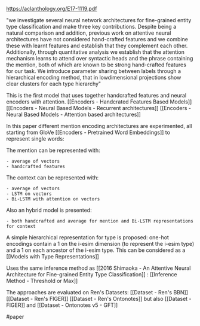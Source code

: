 https://aclanthology.org/E17-1119.pdf

"we investigate several neural network architectures for fine-grained entity type classification and make three key contributions. Despite being a natural comparison and addition, previous work on attentive neural architectures have not considered hand-crafted features and we combine these with learnt features and establish that they complement each other. Additionally, through quantitative analysis we establish that the attention mechanism learns to attend over syntactic heads and the phrase containing the mention, both of which are known to be strong hand-crafted features for our task. We introduce parameter sharing between labels through a hierarchical encoding method, that in lowdimensional projections show clear clusters for each type hierarchy"

This is the first model that uses together handcrafted features and neural encoders with attention. [[Encoders - Handcrated Features  Based Models]] [[Encoders - Neural Based Models - Recurrent architectures]] [[Encoders - Neural Based Models - Attention based architectures]]

In this paper different mention encoding architectures are experimented, all starting from GloVe [[Encoders - Pretrained Word Embeddings]] to represent single words: 

The mention can be represented with:

	- average of vectors
	- handcrafted features
	
The context can be represented with:

	- average of vectors
	- LSTM on vectors
	- Bi-LSTM with attention on vectors

Also an hybrid model is presented:

	- both handcrafted and average for mention and Bi-LSTM representations for context

A simple hierarchical representation for type is proposed: one-hot encodings contain a 1 on the i-esim dimension (to represent the i-esim type) and a 1 on each ancestor of the i-esim type. This can be considered as a [[Models with Type Representations]]

Uses the same inference method as [[2016 Shimaoka - An Attentive Neural Architecture for Fine-grained Entity Type Classification]] : [[Inference Method - Threshold or Max]]

The approaches are evaluated on Ren's Datasets: [[Dataset - Ren's BBN]] [[Dataset - Ren's FIGER]] [[Dataset - Ren's Ontonotes]] but also [[Dataset - FIGER]] and [[Dataset - Ontonotes v5 - GFT]]


#paper 